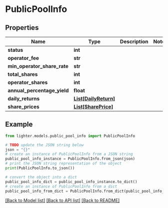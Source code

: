 # PublicPoolInfo


## Properties

Name | Type | Description | Notes
------------ | ------------- | ------------- | -------------
**status** | **int** |  | 
**operator_fee** | **str** |  | 
**min_operator_share_rate** | **str** |  | 
**total_shares** | **int** |  | 
**operator_shares** | **int** |  | 
**annual_percentage_yield** | **float** |  | 
**daily_returns** | [**List[DailyReturn]**](DailyReturn.md) |  | 
**share_prices** | [**List[SharePrice]**](SharePrice.md) |  | 

## Example

```python
from lighter.models.public_pool_info import PublicPoolInfo

# TODO update the JSON string below
json = "{}"
# create an instance of PublicPoolInfo from a JSON string
public_pool_info_instance = PublicPoolInfo.from_json(json)
# print the JSON string representation of the object
print(PublicPoolInfo.to_json())

# convert the object into a dict
public_pool_info_dict = public_pool_info_instance.to_dict()
# create an instance of PublicPoolInfo from a dict
public_pool_info_from_dict = PublicPoolInfo.from_dict(public_pool_info_dict)
```
[[Back to Model list]](../README.md#documentation-for-models) [[Back to API list]](../README.md#documentation-for-api-endpoints) [[Back to README]](../README.md)


